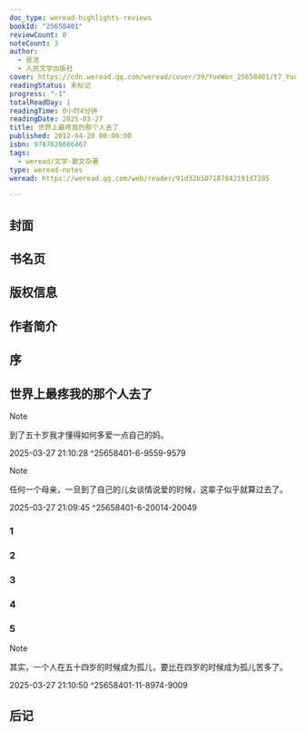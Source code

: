```yaml
---
doc_type: weread-highlights-reviews
bookId: "25658401"
reviewCount: 0
noteCount: 3
author:
  - 张洁
  - 人民文学出版社
cover: https://cdn.weread.qq.com/weread/cover/39/YueWen_25658401/t7_YueWen_25658401.jpg
readingStatus: 未标记
progress: "-1"
totalReadDay: 1
readingTime: 0小时4分钟
readingDate: 2025-03-27
title: 世界上最疼我的那个人去了
published: 2012-04-20 00:00:00
isbn: 9787020086467
tags:
  - weread/文学-散文杂著
type: weread-notes
weread: https://weread.qq.com/web/reader/91d32b507187842191d7285

---
```



## 封面

## 书名页

## 版权信息

## 作者简介

## 序

## 世界上最疼我的那个人去了

> [!NOTE] 
> 到了五十岁我才懂得如何多爱一点自己的妈。
> 
> 2025-03-27 21:10:28 ^25658401-6-9559-9579

> [!NOTE] 
> 任何一个母亲，一旦到了自己的儿女谈情说爱的时候，这辈子似乎就算过去了。
> 
> 2025-03-27 21:09:45 ^25658401-6-20014-20049

### 1

### 2

### 3

### 4

### 5

> [!NOTE] 
> 其实，一个人在五十四岁的时候成为孤儿，要比在四岁的时候成为孤儿苦多了。
> 
> 2025-03-27 21:10:50 ^25658401-11-8974-9009

## 后记

